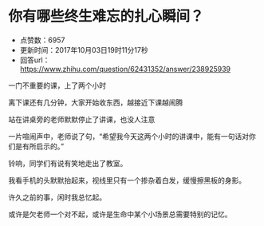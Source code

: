 # 你有哪些终生难忘的扎心瞬间？
- 点赞数：6957
- 更新时间：2017年10月03日19时11分17秒
- 回答url：https://www.zhihu.com/question/62431352/answer/238925939
<body>
 <p data-pid="byL4aEoI">一门不重要的课，上了两个小时</p>
 <p data-pid="lypsPCWp">离下课还有几分钟，大家开始收东西，越接近下课越闹腾</p>
 <p data-pid="OYJWdgrw">站在讲桌旁的老师默默停止了讲课，也没人注意</p>
 <p data-pid="8IEM3LL8">一片喧闹声中，老师说了句，“希望我今天这两个小时的讲课中，能有一句话对你们是有所启示的。”</p>
 <p data-pid="hhC-odlo">铃响，同学们有说有笑地走出了教室。</p>
 <p data-pid="jUqIqoEs">我看手机的头默默抬起来，视线里只有一个掺杂着白发，缓慢擦黑板的身影。</p>
 <p data-pid="IrNrR6HS">许久之前的事，闲时我总忆起。</p>
 <p data-pid="4rUF288i">或许是欠老师一个对不起，或许是生命中某个小场景总需要特别的记忆。</p>
</body>